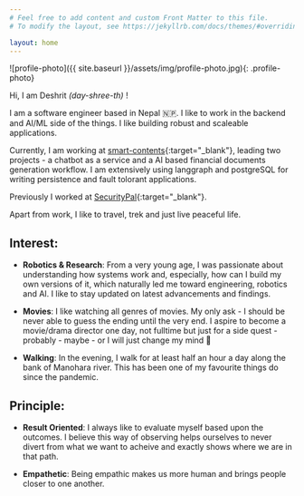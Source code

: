 ```yaml
---
# Feel free to add content and custom Front Matter to this file.
# To modify the layout, see https://jekyllrb.com/docs/themes/#overriding-theme-defaults

layout: home
---
```


![profile-photo]({{ site.baseurl }}/assets/img/profile-photo.jpg){: .profile-photo}

Hi, I am Deshrit *(day-shree-th)* !

I am a software engineer based in Nepal 🇳🇵. I like to work in the backend and 
AI/ML  side  of the things. I like building  robust and scaleable applications.

Currently, I am working at [smart-contents](https://smartcontents.co.jp/){:target="_blank"}, 
leading two projects - a chatbot as a service and a AI based financial documents 
generation workflow. I am extensively using langgraph and postgreSQL for writing 
persistence and fault tolorant applications.

Previously I worked at [SecurityPal](https://www.securitypalhq.com/){:target="_blank"}.

Apart from work, I like to travel, trek and just live peaceful life.

## Interest:

- **Robotics & Research**: From a very young age, I was passionate about understanding 
how systems work and, especially, how can I build my own versions of it, which naturally 
led me toward engineering, robotics and AI. I like to stay updated on latest 
advancements and findings. 


- **Movies**: I like watching all genres of movies. My only ask - I should be never 
able to guess the ending until the very end. I aspire to  become a movie/drama director 
one day, not fulltime but just for a side quest - probably - maybe - or I will just 
change my mind 🤦

- **Walking**: In the evening, I walk for at least half an hour a day along 
the bank of Manohara river. This has been one of my favourite things do since
the pandemic. 

## Principle:

- **Result Oriented**: I always like to evaluate myself based upon the outcomes.
I believe this way of observing helps ourselves to never divert 
from what we want to acheive and exactly shows where we are in that path.

- **Empathetic**: Being empathic makes us more human and brings people closer to one 
another.